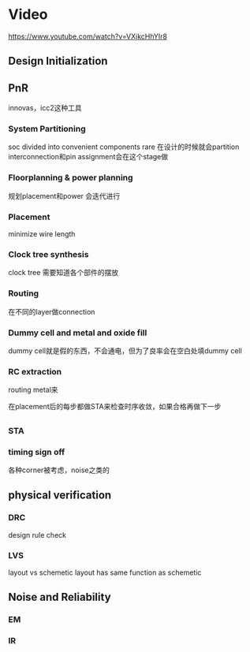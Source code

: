 # Video
https://www.youtube.com/watch?v=VXjkcHhYIr8
## Design Initialization
## PnR
innovas，icc2这种工具 

### System Partitioning
soc divided into convenient components
rare 在设计的时候就会partition
interconnection和pin assignment会在这个stage做

### Floorplanning & power planning
规划placement和power 会迭代进行

### Placement
minimize wire length

### Clock tree synthesis
clock tree 需要知道各个部件的摆放

### Routing
在不同的layer做connection

### Dummy cell and metal and oxide fill
dummy cell就是假的东西，不会通电，但为了良率会在空白处填dummy cell

### RC extraction
routing metal来

在placement后的每步都做STA来检查时序收敛，如果合格再做下一步

## 

### STA

### timing sign off
各种corner被考虑，noise之类的

## physical verification
### DRC
design rule check

### LVS 
layout vs schemetic 
layout has same function as schemetic

## Noise and Reliability
### EM 

### IR

